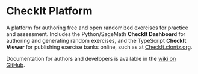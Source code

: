 # CheckIt Platform

A platform for authoring free and open randomized exercises for practice and assessment.
Includes the Python/SageMath **CheckIt Dashboard** for authoring and generating random exercises,
and the TypeScript **CheckIt Viewer** for publishing exercise banks online, such as at
[CheckIt.clontz.org](https://checkit.clontz.org).

Documentation for authors and developers
is available in the [wiki on GitHub](https://github.com/StevenClontz/checkit/wiki).
